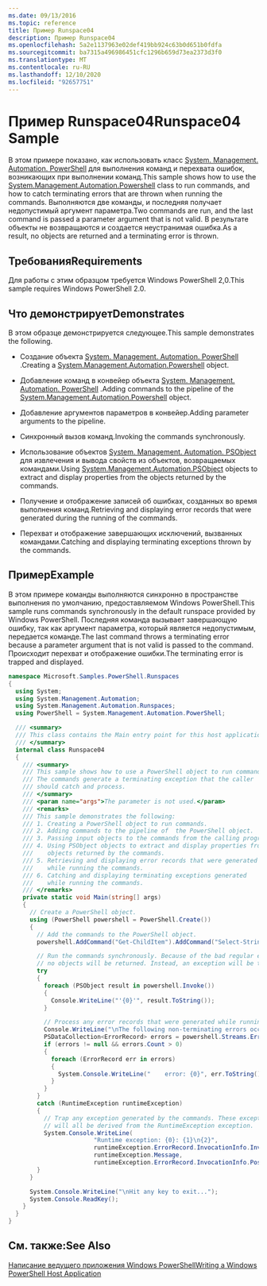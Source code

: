 ```yaml
---
ms.date: 09/13/2016
ms.topic: reference
title: Пример Runspace04
description: Пример Runspace04
ms.openlocfilehash: 5a2e1137963e02def419bb924c63b0d651b0fdfa
ms.sourcegitcommit: ba7315a496986451cfc1296b659d73ea2373d3f0
ms.translationtype: MT
ms.contentlocale: ru-RU
ms.lasthandoff: 12/10/2020
ms.locfileid: "92657751"
---
```

# <a name="runspace04-sample"></a><span data-ttu-id="7332e-103">Пример Runspace04</span><span class="sxs-lookup"><span data-stu-id="7332e-103">Runspace04 Sample</span></span>

<span data-ttu-id="7332e-104">В этом примере показано, как использовать класс [System. Management. Automation. PowerShell](/dotnet/api/system.management.automation.powershell) для выполнения команд и перехвата ошибок, возникающих при выполнении команд.</span><span class="sxs-lookup"><span data-stu-id="7332e-104">This sample shows how to use the [System.Management.Automation.Powershell](/dotnet/api/system.management.automation.powershell) class to run commands, and how to catch terminating errors that are thrown when running the commands.</span></span> <span data-ttu-id="7332e-105">Выполняются две команды, и последняя получает недопустимый аргумент параметра.</span><span class="sxs-lookup"><span data-stu-id="7332e-105">Two commands are run, and the last command is passed a parameter argument that is not valid.</span></span> <span data-ttu-id="7332e-106">В результате объекты не возвращаются и создается неустранимая ошибка.</span><span class="sxs-lookup"><span data-stu-id="7332e-106">As a result, no objects are returned and a terminating error is thrown.</span></span>

## <a name="requirements"></a><span data-ttu-id="7332e-107">Требования</span><span class="sxs-lookup"><span data-stu-id="7332e-107">Requirements</span></span>

<span data-ttu-id="7332e-108">Для работы с этим образцом требуется Windows PowerShell 2,0.</span><span class="sxs-lookup"><span data-stu-id="7332e-108">This sample requires Windows PowerShell 2.0.</span></span>

## <a name="demonstrates"></a><span data-ttu-id="7332e-109">Что демонстрирует</span><span class="sxs-lookup"><span data-stu-id="7332e-109">Demonstrates</span></span>

<span data-ttu-id="7332e-110">В этом образце демонстрируется следующее.</span><span class="sxs-lookup"><span data-stu-id="7332e-110">This sample demonstrates the following.</span></span>

- <span data-ttu-id="7332e-111">Создание объекта [System. Management. Automation. PowerShell](/dotnet/api/system.management.automation.powershell) .</span><span class="sxs-lookup"><span data-stu-id="7332e-111">Creating a [System.Management.Automation.Powershell](/dotnet/api/system.management.automation.powershell) object.</span></span>

- <span data-ttu-id="7332e-112">Добавление команд в конвейер объекта [System. Management. Automation. PowerShell](/dotnet/api/system.management.automation.powershell) .</span><span class="sxs-lookup"><span data-stu-id="7332e-112">Adding commands to the pipeline of the [System.Management.Automation.Powershell](/dotnet/api/system.management.automation.powershell) object.</span></span>

- <span data-ttu-id="7332e-113">Добавление аргументов параметров в конвейер.</span><span class="sxs-lookup"><span data-stu-id="7332e-113">Adding parameter arguments to the pipeline.</span></span>

- <span data-ttu-id="7332e-114">Синхронный вызов команд.</span><span class="sxs-lookup"><span data-stu-id="7332e-114">Invoking the commands synchronously.</span></span>

- <span data-ttu-id="7332e-115">Использование объектов [System. Management. Automation. PSObject](/dotnet/api/System.Management.Automation.PSObject) для извлечения и вывода свойств из объектов, возвращаемых командами.</span><span class="sxs-lookup"><span data-stu-id="7332e-115">Using [System.Management.Automation.PSObject](/dotnet/api/System.Management.Automation.PSObject) objects to extract and display properties from the objects returned by the commands.</span></span>

- <span data-ttu-id="7332e-116">Получение и отображение записей об ошибках, созданных во время выполнения команд.</span><span class="sxs-lookup"><span data-stu-id="7332e-116">Retrieving and displaying error records that were generated during the running of the commands.</span></span>

- <span data-ttu-id="7332e-117">Перехват и отображение завершающих исключений, вызванных командами.</span><span class="sxs-lookup"><span data-stu-id="7332e-117">Catching and displaying terminating exceptions thrown by the commands.</span></span>

## <a name="example"></a><span data-ttu-id="7332e-118">Пример</span><span class="sxs-lookup"><span data-stu-id="7332e-118">Example</span></span>

<span data-ttu-id="7332e-119">В этом примере команды выполняются синхронно в пространстве выполнения по умолчанию, предоставляемом Windows PowerShell.</span><span class="sxs-lookup"><span data-stu-id="7332e-119">This sample runs commands synchronously in the default runspace provided by Windows PowerShell.</span></span> <span data-ttu-id="7332e-120">Последняя команда вызывает завершающую ошибку, так как аргумент параметра, который является недопустимым, передается команде.</span><span class="sxs-lookup"><span data-stu-id="7332e-120">The last command throws a terminating error because a parameter argument that is not valid is passed to the command.</span></span> <span data-ttu-id="7332e-121">Происходит перехват и отображение ошибки.</span><span class="sxs-lookup"><span data-stu-id="7332e-121">The terminating error is trapped and displayed.</span></span>

```csharp
namespace Microsoft.Samples.PowerShell.Runspaces
{
  using System;
  using System.Management.Automation;
  using System.Management.Automation.Runspaces;
  using PowerShell = System.Management.Automation.PowerShell;

  /// <summary>
  /// This class contains the Main entry point for this host application.
  /// </summary>
  internal class Runspace04
  {
    /// <summary>
    /// This sample shows how to use a PowerShell object to run commands.
    /// The commands generate a terminating exception that the caller
    /// should catch and process.
    /// </summary>
    /// <param name="args">The parameter is not used.</param>
    /// <remarks>
    /// This sample demonstrates the following:
    /// 1. Creating a PowerShell object to run commands.
    /// 2. Adding commands to the pipeline of  the PowerShell object.
    /// 3. Passing input objects to the commands from the calling program.
    /// 4. Using PSObject objects to extract and display properties from the
    ///    objects returned by the commands.
    /// 5. Retrieving and displaying error records that were generated
    ///    while running the commands.
    /// 6. Catching and displaying terminating exceptions generated
    ///    while running the commands.
    /// </remarks>
    private static void Main(string[] args)
    {
      // Create a PowerShell object.
      using (PowerShell powershell = PowerShell.Create())
      {
        // Add the commands to the PowerShell object.
        powershell.AddCommand("Get-ChildItem").AddCommand("Select-String").AddArgument("*");

        // Run the commands synchronously. Because of the bad regular expression,
        // no objects will be returned. Instead, an exception will be thrown.
        try
        {
          foreach (PSObject result in powershell.Invoke())
          {
            Console.WriteLine("'{0}'", result.ToString());
          }

          // Process any error records that were generated while running the commands.
          Console.WriteLine("\nThe following non-terminating errors occurred:\n");
          PSDataCollection<ErrorRecord> errors = powershell.Streams.Error;
          if (errors != null && errors.Count > 0)
          {
            foreach (ErrorRecord err in errors)
            {
              System.Console.WriteLine("    error: {0}", err.ToString());
            }
          }
        }
        catch (RuntimeException runtimeException)
        {
          // Trap any exception generated by the commands. These exceptions
          // will all be derived from the RuntimeException exception.
          System.Console.WriteLine(
                        "Runtime exception: {0}: {1}\n{2}",
                        runtimeException.ErrorRecord.InvocationInfo.InvocationName,
                        runtimeException.Message,
                        runtimeException.ErrorRecord.InvocationInfo.PositionMessage);
        }
      }

      System.Console.WriteLine("\nHit any key to exit...");
      System.Console.ReadKey();
    }
  }
}
```

## <a name="see-also"></a><span data-ttu-id="7332e-122">См. также:</span><span class="sxs-lookup"><span data-stu-id="7332e-122">See Also</span></span>

[<span data-ttu-id="7332e-123">Написание ведущего приложения Windows PowerShell</span><span class="sxs-lookup"><span data-stu-id="7332e-123">Writing a Windows PowerShell Host Application</span></span>](./writing-a-windows-powershell-host-application.md)
